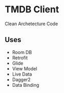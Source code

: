 
# TMDB Client

Clean Archetecture Code


## Uses

- Room DB
- Retrofit
- Glide
- View Model
- Live Data
- Dagger2
- Data Binding



